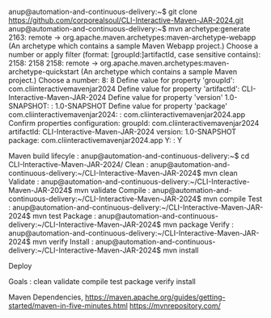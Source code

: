 anup@automation-and-continuous-delivery:~$ git clone https://github.com/corporealsoul/CLI-Interactive-Maven-JAR-2024.git
anup@automation-and-continuous-delivery:~$ mvn archetype:generate
2163: remote -> org.apache.maven.archetypes:maven-archetype-webapp (An archetype which contains a sample Maven Webapp project.)
Choose a number or apply filter (format: [groupId:]artifactId, case sensitive contains): 2158: 2158
2158: remote -> org.apache.maven.archetypes:maven-archetype-quickstart (An archetype which contains a sample Maven project.)
Choose a number: 8: 8
Define value for property 'groupId': com.cliinteractivemavenjar2024
Define value for property 'artifactId': CLI-Interactive-Maven-JAR-2024
Define value for property 'version' 1.0-SNAPSHOT: : 1.0-SNAPSHOT
Define value for property 'package' com.cliinteractivemavenjar2024: : com.cliinteractivemavenjar2024.app
Confirm properties configuration:
groupId: com.cliinteractivemavenjar2024
artifactId: CLI-Interactive-Maven-JAR-2024
version: 1.0-SNAPSHOT
package: com.cliinteractivemavenjar2024.app
 Y: : Y

Maven build lifecyle :
anup@automation-and-continuous-delivery:~$ cd CLI-Interactive-Maven-JAR-2024/
Clean : anup@automation-and-continuous-delivery:~/CLI-Interactive-Maven-JAR-2024$ mvn clean
Validate : anup@automation-and-continuous-delivery:~/CLI-Interactive-Maven-JAR-2024$ mvn validate
Compile : anup@automation-and-continuous-delivery:~/CLI-Interactive-Maven-JAR-2024$ mvn compile
Test : anup@automation-and-continuous-delivery:~/CLI-Interactive-Maven-JAR-2024$ mvn test
Package : anup@automation-and-continuous-delivery:~/CLI-Interactive-Maven-JAR-2024$ mvn package
Verify : anup@automation-and-continuous-delivery:~/CLI-Interactive-Maven-JAR-2024$ mvn verify
Install : anup@automation-and-continuous-delivery:~/CLI-Interactive-Maven-JAR-2024$ mvn install

Deploy

Goals : clean validate compile test package verify install


Maven Dependencies,
https://maven.apache.org/guides/getting-started/maven-in-five-minutes.html
https://mvnrepository.com/
